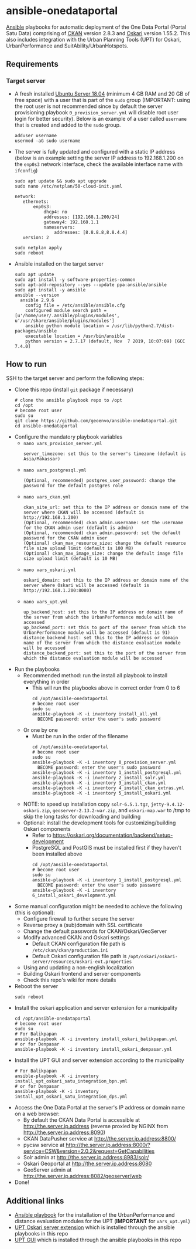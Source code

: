# ansible-onedataportal
[Ansible](https://docs.ansible.com) playbooks for automatic deployment of the One Data Portal (Portal Satu Data) comprising of [CKAN](https://ckan.org) version 2.8.3 and [Oskari](https://www.oskari.org/) version 1.55.2. This also includes integration with the Urban Planning Tools (UPT) for Oskari, UrbanPerformance and SuitAbility/UrbanHotspots.

## Requirements
### Target server
* A fresh installed [Ubuntu Server 18.04](https://ubuntu.com/download/server) (minimum 4 GB RAM and 20 GB of free space) with a user that is part of the `sudo` group (IMPORTANT: using the root user is not recommended since by default the server provisioning playbook `0_provision_server.yml` will disable root user login for better security). Below is an example of a user called `username` that is created and added to the `sudo` group. 
  ```
  adduser username
  usermod -aG sudo username
  ```
* The server is fully updated and configured with a static IP address (below is an example setting the server IP address to 192.168.1.200 on the `enp0s3` network interface, check the available interface name with `ifconfig`)
  ```
  sudo apt update && sudo apt upgrade
  sudo nano /etc/netplan/50-cloud-init.yaml
  ```
  ```
  network:
     ethernets:
         enp0s3:
             dhcp4: no
             addresses: [192.168.1.200/24]
             gateway4: 192.168.1.1
             nameservers:
                 addresses: [8.8.8.8,8.8.4.4]
     version: 2
  ```
  ```
  sudo netplan apply
  sudo reboot
  ```
* Ansible installed on the target server
  ```
  sudo apt update
  sudo apt install -y software-properties-common
  sudo apt-add-repository --yes --update ppa:ansible/ansible
  sudo apt install -y ansible
  ansible --version
    ansible 2.9.6
      config file = /etc/ansible/ansible.cfg
      configured module search path = [u'/home/user/.ansible/plugins/modules', u'/usr/share/ansible/plugins/modules']
      ansible python module location = /usr/lib/python2.7/dist-packages/ansible
      executable location = /usr/bin/ansible
      python version = 2.7.17 (default, Nov  7 2019, 10:07:09) [GCC 7.4.0]
  ```
  
## How to run
SSH to the target server and perform the following steps:
* Clone this repo (install `git` package if necessary)
  ```
  # clone the ansible playbook repo to /opt
  cd /opt
  # become root user
  sudo su
  git clone https://github.com/geoenvo/ansible-onedataportal.git
  cd ansible-onedataportal
  ```
* Configure the mandatory playbook variables
  * ```nano vars_provision_server.yml```
    ```
    server_timezone: set this to the server's timezone (default is Asia/Makassar)
    ```
  * ```nano vars_postgresql.yml```
    ```
    (Optional, recommended) postgres_user_password: change the password for the default postgres role
    ```
  * ```nano vars_ckan.yml```
    ```
    ckan_site_url: set this to the IP address or domain name of the server where CKAN will be accessed (default is http://192.168.1.200)
    (Optional, recommended) ckan_admin.username: set the username for the CKAN admin user (default is admin)
    (Optional, recommended) ckan_admin.password: set the default password for the CKAN admin user
    (Optional) ckan_max_resource_size: change the default resource file size upload limit (default is 100 MB)
    (Optional) ckan_max_image_size: change the default image file size upload limit (default is 10 MB)
    ```
  * ```nano vars_oskari.yml```
    ```
    oskari_domain: set this to the IP address or domain name of the server where Oskari will be accessed (default is http://192.168.1.200:8080)
    ```
  * ```nano vars_upt.yml```
    ```
    up_backend_host: set this to the IP address or domain name of the server from which the UrbanPerformance module will be accessed
    up_backend_port: set this to port of the server from which the UrbanPerformance module will be accessed (default is 91)
    distance_backend_host: set this to the IP address or domain name of the server from which the distance evaluation module will be accessed
    distance_backend_port: set this to the port of the server from which the distance evaluation module will be accessed
    ```
* Run the playbooks
    * Recommended method: run the install all playbook to install everything in order
      * This will run the playbooks above in correct order from 0 to 6
        ```
        cd /opt/ansible-onedataportal
        # become root user
        sudo su
        ansible-playbook -K -i inventory install_all.yml
          BECOME password: enter the user's sudo password
        ```
    * Or one by one
      * Must be run in the order of the filename
        ```
        cd /opt/ansible-onedataportal
        # become root user
        sudo su
        ansible-playbook -K -i inventory 0_provision_server.yml
          BECOME password: enter the user's sudo password
        ansible-playbook -K -i inventory 1_install_postgresql.yml
        ansible-playbook -K -i inventory 2_install_solr.yml
        ansible-playbook -K -i inventory 3_install_ckan.yml
        ansible-playbook -K -i inventory 4_install_ckan_extras.yml
        ansible-playbook -K -i inventory 5_install_oskari.yml
        ```
    * NOTE: to speed up installation copy `solr-6.5.1.tgz`, `jetty-9.4.12-oskari.zip`, `geoserver-2.13.2-war.zip`, and `oskari-map.war` to /tmp to skip the long tasks for downloading and building
    * Optional: install the development tools for customizing/building Oskari components
      * Refer to https://oskari.org/documentation/backend/setup-development
      * PostgreSQL and PostGIS must be installed first if they haven't been installed above
        ```
        cd /opt/ansible-onedataportal
        # become root user
        sudo su
        ansible-playbook -K -i inventory 1_install_postgresql.yml
          BECOME password: enter the user's sudo password
        ansible-playbook -K -i inventory 6_install_oskari_development.yml
        ```
* Some manual configuration might be needed to achieve the following (this is optional):
  * Configure firewall to further secure the server
  * Reverse proxy a (sub)domain with SSL certificate
  * Change the default passwords for CKAN/Oskari/GeoServer
  * Modify advanced CKAN and Oskari settings
      * Default CKAN configuration file path is `/etc/ckan/ckan/production.ini`
      * Default Oskari configuration file path is `/opt/oskari/oskari-server/resources/oskari-ext.properties`
  * Using and updating a non-english localization
  * Building Oskari frontend and server components
  * Check this repo's wiki for more details
* Reboot the server
  ```
  sudo reboot
  ```
* Install the oskari application and server extension for a municipality
  ```
  cd /opt/ansible-onedataportal
  # become root user
  sudo su
  # For Balikpapan
  ansible-playbook -K -i inventory install_oskari_balikpapan.yml
  # or for Denpasar
  ansible-playbook -K -i inventory install_oskari_denpasar.yml
  ```
* Install the UPT GUI and server extension according to the municipality
  ```
  # For Balikpapan
  ansible-playbook -K -i inventory install_upt_oskari_satu_integration_bpn.yml
  # or for Denpasar
  ansible-playbook -K -i inventory install_upt_oskari_satu_integration_dps.yml
  ```
* Access the One Data Portal at the server's IP address or domain name on a web browser:
  * By default the CKAN Data Portal is accessible at http://the.server.ip.address (reverse proxied by NGINX from http://the.server.ip.address:8090)
  * CKAN DataPusher service at http://the.server.ip.address:8800/
  * pycsw service at http://the.server.ip.address:8000/?service=CSW&version=2.0.2&request=GetCapabilities
  * Solr admin at http://the.server.ip.address:8983/solr/
  * Oskari Geoportal at http://the.server.ip.address:8080
  * GeoServer admin at http://the.server.ip.address:8082/geoserver/web
* Done!

## Additional links
* [Ansible playbook](https://github.com/UPTechMX/UPT-Modules-Ansible) for the installation of the UrbanPerformance and distance evaluation modules for the UPT (**IMPORTANT** for `vars_upt.yml`)
* [UPT Oskari server extension](https://github.com/UPTechMX/UPT-Server-Extension) which is installed through the ansible playbooks in this repo
* [UPT GUI](https://github.com/UPTechMX/UPT-GUI) which is installed through the ansible playbooks in this repo